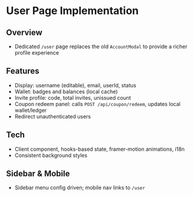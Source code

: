 # User Page Implementation

## Overview
- Dedicated `/user` page replaces the old `AccountModal` to provide a richer profile experience

## Features
- Display: username (editable), email, userId, status
- Wallet: badges and balances (local cache)
- Invite profile: code, total invites, unissued count
- Coupon redeem panel: calls `POST /api/coupon/redeem`, updates local wallet/ledger
- Redirect unauthenticated users

## Tech
- Client component, hooks-based state, framer-motion animations, i18n
- Consistent background styles

## Sidebar & Mobile
- Sidebar menu config driven; mobile nav links to `/user`
